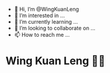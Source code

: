 - 👋 Hi, I’m @WingKuanLeng
- 👀 I’m interested in ...
- 🌱 I’m currently learning ...
- 💞️ I’m looking to collaborate on ...
- 📫 How to reach me ...

<!---
WingKuanLeng/WingKuanLeng is a ✨ special ✨ repository because its `README.md` (this file) appears on your GitHub profile.
You can click the Preview link to take a look at your changes.
--->
# Wing Kuan Leng :cherry_blossom::blush:
